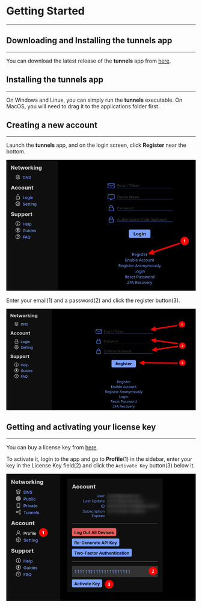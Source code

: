 # Getting Started

---

## Downloading and Installing the **tunnels** app

---

You can download the latest release of the **tunnels** app from [here](https://github.com/tunnels-is/tunnels/releases).

## Installing the **tunnels** app

---

On Windows and Linux, you can simply run the **tunnels** executable.
On MacOS, you will need to drag it to the applications folder first.

## Creating a new account

---

Launch the **tunnels** app, and on the login screen, click **Register** near the bottom.

![click register to create new account](https://raw.githubusercontent.com/tunnels-is/media/master/v3/guides/new-accounts/register-new-account-0.png)


Enter your email(1) and a password(2) and click the register button(3).

![creating a new account](https://raw.githubusercontent.com/tunnels-is/media/master/v3/guides/new-accounts/register-new-account-1.png)

## Getting and activating your license key

---

You can buy a license key from [here](https://tunnels.is/#/Pricing).

To activate it, login to the app and go to **Profile**(1) in the sidebar, enter your key in the 
License Key field(2) and click the `Activate Key` button(3) below it.

![activate your license here](https://raw.githubusercontent.com/tunnels-is/media/master/v3/guides/new-accounts/activating-license-key-0.png)
